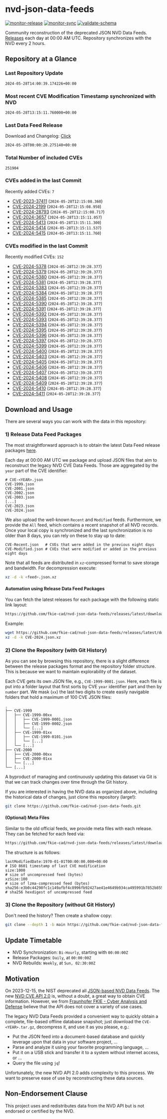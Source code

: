 # nvd-json-data-feeds

[![monitor-release](https://github.com/fkie-cad/nvd-json-data-feeds/actions/workflows/monitor_release.yml/badge.svg)](https://github.com/fkie-cad/nvd-json-data-feeds/actions/workflows/monitor_release.yml)
[![monitor-sync](https://github.com/fkie-cad/nvd-json-data-feeds/actions/workflows/monitor_sync.yml/badge.svg)](https://github.com/fkie-cad/nvd-json-data-feeds/actions/workflows/monitor_sync.yml)
[![validate-schema](https://github.com/fkie-cad/nvd-json-data-feeds/actions/workflows/validate_schema.yml/badge.svg)](https://github.com/fkie-cad/nvd-json-data-feeds/actions/workflows/validate_schema.yml)

Community reconstruction of the deprecated JSON NVD Data Feeds.
[Releases](https://github.com/fkie-cad/nvd-json-data-feeds/releases/latest) each day at 00:00 AM UTC.
Repository synchronizes with the NVD every 2 hours.

## Repository at a Glance

### Last Repository Update

```plain
2024-05-28T14:00:39.174226+00:00
```

### Most recent CVE Modification Timestamp synchronized with NVD

```plain
2024-05-28T13:15:11.760000+00:00
```

### Last Data Feed Release

Download and Changelog: [Click](https://github.com/fkie-cad/nvd-json-data-feeds/releases/latest)

```plain
2024-05-28T00:00:20.275140+00:00
```

### Total Number of included CVEs

```plain
251904
```

### CVEs added in the last Commit

Recently added CVEs: `7`

- [CVE-2023-37411](CVE-2023/CVE-2023-374xx/CVE-2023-37411.json) (`2024-05-28T12:15:08.360`)
- [CVE-2024-2199](CVE-2024/CVE-2024-21xx/CVE-2024-2199.json) (`2024-05-28T12:15:08.950`)
- [CVE-2024-28793](CVE-2024/CVE-2024-287xx/CVE-2024-28793.json) (`2024-05-28T12:15:08.717`)
- [CVE-2024-3657](CVE-2024/CVE-2024-36xx/CVE-2024-3657.json) (`2024-05-28T13:15:11.057`)
- [CVE-2024-5413](CVE-2024/CVE-2024-54xx/CVE-2024-5413.json) (`2024-05-28T13:15:11.300`)
- [CVE-2024-5414](CVE-2024/CVE-2024-54xx/CVE-2024-5414.json) (`2024-05-28T13:15:11.537`)
- [CVE-2024-5415](CVE-2024/CVE-2024-54xx/CVE-2024-5415.json) (`2024-05-28T13:15:11.760`)


### CVEs modified in the last Commit

Recently modified CVEs: `152`

- [CVE-2024-5378](CVE-2024/CVE-2024-53xx/CVE-2024-5378.json) (`2024-05-28T12:39:28.377`)
- [CVE-2024-5379](CVE-2024/CVE-2024-53xx/CVE-2024-5379.json) (`2024-05-28T12:39:28.377`)
- [CVE-2024-5380](CVE-2024/CVE-2024-53xx/CVE-2024-5380.json) (`2024-05-28T12:39:28.377`)
- [CVE-2024-5381](CVE-2024/CVE-2024-53xx/CVE-2024-5381.json) (`2024-05-28T12:39:28.377`)
- [CVE-2024-5383](CVE-2024/CVE-2024-53xx/CVE-2024-5383.json) (`2024-05-28T12:39:28.377`)
- [CVE-2024-5384](CVE-2024/CVE-2024-53xx/CVE-2024-5384.json) (`2024-05-28T12:39:28.377`)
- [CVE-2024-5385](CVE-2024/CVE-2024-53xx/CVE-2024-5385.json) (`2024-05-28T12:39:28.377`)
- [CVE-2024-5390](CVE-2024/CVE-2024-53xx/CVE-2024-5390.json) (`2024-05-28T12:39:28.377`)
- [CVE-2024-5391](CVE-2024/CVE-2024-53xx/CVE-2024-5391.json) (`2024-05-28T12:39:28.377`)
- [CVE-2024-5392](CVE-2024/CVE-2024-53xx/CVE-2024-5392.json) (`2024-05-28T12:39:28.377`)
- [CVE-2024-5393](CVE-2024/CVE-2024-53xx/CVE-2024-5393.json) (`2024-05-28T12:39:28.377`)
- [CVE-2024-5394](CVE-2024/CVE-2024-53xx/CVE-2024-5394.json) (`2024-05-28T12:39:28.377`)
- [CVE-2024-5395](CVE-2024/CVE-2024-53xx/CVE-2024-5395.json) (`2024-05-28T12:39:28.377`)
- [CVE-2024-5396](CVE-2024/CVE-2024-53xx/CVE-2024-5396.json) (`2024-05-28T12:39:28.377`)
- [CVE-2024-5397](CVE-2024/CVE-2024-53xx/CVE-2024-5397.json) (`2024-05-28T12:39:28.377`)
- [CVE-2024-5399](CVE-2024/CVE-2024-53xx/CVE-2024-5399.json) (`2024-05-28T12:39:28.377`)
- [CVE-2024-5400](CVE-2024/CVE-2024-54xx/CVE-2024-5400.json) (`2024-05-28T12:39:28.377`)
- [CVE-2024-5403](CVE-2024/CVE-2024-54xx/CVE-2024-5403.json) (`2024-05-28T12:39:28.377`)
- [CVE-2024-5405](CVE-2024/CVE-2024-54xx/CVE-2024-5405.json) (`2024-05-28T12:39:28.377`)
- [CVE-2024-5406](CVE-2024/CVE-2024-54xx/CVE-2024-5406.json) (`2024-05-28T12:39:28.377`)
- [CVE-2024-5407](CVE-2024/CVE-2024-54xx/CVE-2024-5407.json) (`2024-05-28T12:39:28.377`)
- [CVE-2024-5408](CVE-2024/CVE-2024-54xx/CVE-2024-5408.json) (`2024-05-28T12:39:28.377`)
- [CVE-2024-5409](CVE-2024/CVE-2024-54xx/CVE-2024-5409.json) (`2024-05-28T12:39:28.377`)
- [CVE-2024-5410](CVE-2024/CVE-2024-54xx/CVE-2024-5410.json) (`2024-05-28T12:39:28.377`)
- [CVE-2024-5411](CVE-2024/CVE-2024-54xx/CVE-2024-5411.json) (`2024-05-28T12:39:28.377`)


## Download and Usage

There are several ways you can work with the data in this repository:

### 1) Release Data Feed Packages

The most straightforward approach is to obtain the latest Data Feed release packages [here](https://github.com/fkie-cad/nvd-json-data-feeds/releases/latest).

Each day at 00:00 AM UTC we package and upload JSON files that aim to reconstruct the legacy NVD CVE Data Feeds.
Those are aggregated by the `year` part of the CVE identifier:

```
# CVE-<YEAR>.json
CVE-1999.json
CVE-2001.json
CVE-2002.json
CVE-2003.json
[...]
CVE-2023.json
CVE-2024.json
```

We also upload the well-known `Recent` and `Modified` feeds.
Furthermore, we provide the `All` feed, which contains a recent snapshot of all NVD records.
Once your local copy is synchronized and the last synchronization is no older than 8 days, you can rely on these to stay up to date:

```plain
CVE-Recent.json   # CVEs that were added in the previous eight days
CVE-Modified.json # CVEs that were modified or added in the previous eight days
```

Note that all feeds are distributed in `xz`-compressed format to save storage and bandwidth.
For decompression execute:

```sh
xz -d -k <feed>.json.xz
```

#### Automation using Release Data Feed Packages

You can fetch the latest releases for each package with the following static link layout:

```sh
https://github.com/fkie-cad/nvd-json-data-feeds/releases/latest/download/CVE-<YEAR>.json.xz
```

Example:

```sh
wget https://github.com/fkie-cad/nvd-json-data-feeds/releases/latest/download/CVE-2024.json.xz
xz -d -k CVE-2024.json.xz
```

### 2) Clone the Repository (with Git History)

As you can see by browsing this repository, there is a slight difference between the release packages format and the repository folder structure.
This is because we want to maintain explorability of the dataset.

Each CVE gets its own JSON file, e.g., `CVE-1999-0001.json`.
Here, each file is put into a folder layout that first sorts by CVE `year` identifier part and then by `number` part.
We mask (`xx`) the last two digits to create easily navigable folders that hold a maximum of 100 CVE JSON files:

```plain
.
├── CVE-1999
│   ├── CVE-1999-00xx
│   │   ├── CVE-1999-0001.json
│   │   ├── CVE-1999-0002.json
│   │   └── [...]
│   ├── CVE-1999-01xx
│   │   ├── CVE-1999-0101.json
│   │   └── [...]
│   └── [...]
├── CVE-2000
│   ├── CVE-2000-00xx
│   ├── CVE-2000-01xx
│   └── [...]
└── [...]
```

A byproduct of managing and continuously updating this dataset via Git is that we can track changes over time through the Git history.

If you are interested in having the NVD data as organized above, including the historical data of changes, just clone this repository (large!):

```sh
git clone https://github.com/fkie-cad/nvd-json-data-feeds.git
```

#### (Optional) Meta Files

Similar to the old official feeds, we provide meta files with each release. They can be fetched for each feed via:

```sh
https://github.com/fkie-cad/nvd-json-data-feeds/releases/latest/download/CVE-<YEAR>.meta
```

The structure is as follows:

```plain
lastModifiedDate:1970-01-01T00:00:00.000+00:00                          # ISO 8601 timestamp of last CVE modification
size:1000                                                               # size of uncompressed feed (bytes)
xzSize:100                                                              # size of lzma-compressed feed (bytes)
sha256:e3b0c44298fc1c149afbf4c8996fb92427ae41e4649b934ca495991b7852b855 # sha256 hexdigest of uncompressed feed
```

### 3) Clone the Repository (without Git History)

Don't need the history? Then create a shallow copy:

```sh
git clone --depth 1 -b main https://github.com/fkie-cad/nvd-json-data-feeds.git
```


## Update Timetable

* NVD Synchronization: `Bi-Hourly`, starting with `00:00:00Z`
* Release Packages: `Daily`, at `00:00:00Z`
* NVD Rebuilds: `Weekly`, at `Sun, 02:30:00Z`


## Motivation

On 2023-12-15, the NIST deprecated all [JSON-based NVD Data Feeds](https://nvd.nist.gov/vuln/data-feeds#divRetirementBanner-1).
The new [NVD CVE API 2.0](https://nvd.nist.gov/developers/vulnerabilities) is, without a doubt, a great way to obtain CVE information.
However, we from [Fraunhofer FKIE - Cyber Analysis and Defense](https://www.fkie.fraunhofer.de/en/departments/cad.html) believe that the API does not cover a variety of use cases.

The legacy NVD Data Feeds provided a convenient way to quickly obtain a complete, file-based offline database snapshot; just download the `CVE-<YEAR>.tar.gz`, decompress it, and use it as you please, e.g.:

- Put the JSON feed into a document-based database and quickly leverage upon that data in your software project, ...
- Parse and analyze it using your favorite programming language, ...
- Put it on a USB stick and transfer it to a system without internet access, or ...
- Query the file using `jq`!

Unfortunately, the new NVD API 2.0 adds complexity to this process.
We want to preserve ease of use by reconstructing these data sources.

## Non-Endorsement Clause

This project uses and redistributes data from the NVD API but is not endorsed or certified by the NVD.